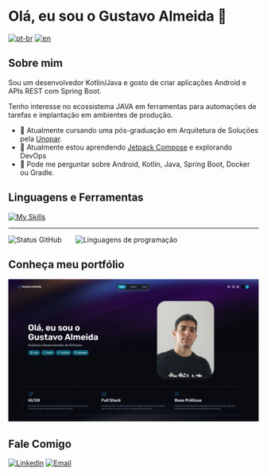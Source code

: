 # Olá, eu sou o Gustavo Almeida 👋

[![pt-br](https://img.shields.io/badge/lang-pt--br-green.svg)](README.md)
[![en](https://img.shields.io/badge/lang-en-red.svg)](README-en.md)

## Sobre mim

Sou um desenvolvedor Kotlin/Java e gosto de criar aplicações Android e APIs REST com Spring Boot.

Tenho interesse no ecossistema JAVA em ferramentas para automações de tarefas e implantação em ambientes de produção.

- 🔭 Atualmente cursando uma pós-graduação em Arquitetura de Soluções pela [Unopar](https://www.unopar.com.br/).
- 🌱 Atualmente estou aprendendo [Jetpack Compose](https://developer.android.com/jetpack/compose) e explorando DevOps
- 💬 Pode me perguntar sobre Android, Kotlin, Java, Spring Boot, Docker ou Gradle.

## Linguagens e Ferramentas

[![My Skills](https://skillicons.dev/icons?i=kotlin,java,androidstudio,spring,git,github,postgres,docker,postman&theme=light)](https://skillicons.dev)

---

![Status GitHub](https://github-readme-stats.vercel.app/api?username=gustxvo&show_icons=true&theme=tokyonight&hide=stars) &nbsp; &nbsp; &nbsp; ![Linguagens de programação](https://github-readme-stats.vercel.app/api/top-langs/?username=gustxvo&layout=compact&theme=tokyonight&hide=Shell)

## Conheça meu portfólio

![Portfólio](https://raw.githubusercontent.com/gustxvo/portfolio/refs/heads/main/assets/portfolio.png)

## Fale Comigo

[![Linkedin](https://img.shields.io/badge/LinkedIn-0077B5?style=for-the-badge&logo=linkedin&logoColor=white)](https://www.linkedin.com/in/gustavo-almeida-carvalho-39b22b219)
[![Email](https://img.shields.io/badge/Gmail-D14836?style=for-the-badge&logo=gmail&logoColor=white)](mailto:gualmeida2004@gmail.com)
